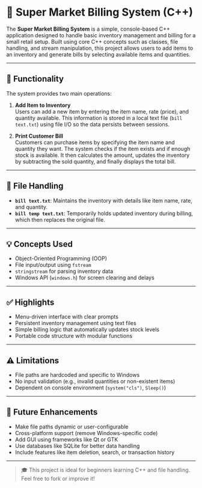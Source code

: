 # 🛒 Super Market Billing System (C++)

The **Super Market Billing System** is a simple, console-based C++ application designed to handle basic inventory management and billing for a small retail setup. Built using core C++ concepts such as classes, file handling, and stream manipulation, this project allows users to add items to an inventory and generate bills by selecting available items and quantities.

---

## 🔧 Functionality

The system provides two main operations:

1. **Add Item to Inventory**  
   Users can add a new item by entering the item name, rate (price), and quantity available. This information is stored in a local text file (`bill text.txt`) using file I/O so the data persists between sessions.  

2. **Print Customer Bill**  
   Customers can purchase items by specifying the item name and quantity they want. The system checks if the item exists and if enough stock is available. It then calculates the amount, updates the inventory by subtracting the sold quantity, and finally displays the total bill.

---

## 📁 File Handling

- **`bill text.txt`**: Maintains the inventory with details like item name, rate, and quantity.
- **`bill temp text.txt`**: Temporarily holds updated inventory during billing, which then replaces the original file.

---

## 💡 Concepts Used

- Object-Oriented Programming (OOP)
- File input/output using `fstream`
- `stringstream` for parsing inventory data
- Windows API (`windows.h`) for screen clearing and delays

---

## ✅ Highlights

- Menu-driven interface with clear prompts
- Persistent inventory management using text files
- Simple billing logic that automatically updates stock levels
- Portable code structure with modular functions

---

## ⚠️ Limitations

- File paths are hardcoded and specific to Windows
- No input validation (e.g., invalid quantities or non-existent items)
- Dependent on console environment (`system("cls")`, `Sleep()`)

---

## 🔮 Future Enhancements

- Make file paths dynamic or user-configurable
- Cross-platform support (remove Windows-specific code)
- Add GUI using frameworks like Qt or GTK
- Use databases like SQLite for better data handling
- Include features like item deletion, search, or transaction history

---

> 🎓 This project is ideal for beginners learning C++ and file handling.  
> Feel free to fork or improve it!
